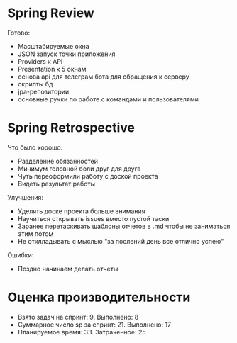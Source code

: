 # Spring Review
Готово:
- Масштабируемые окна
- JSON запуск точки приложения
- Providers к API
- Presentation к 5 окнам
- основа api для телеграм бота для обращения к серверу
- скрипты бд
- jpa-репозитории
- основные ручки по работе с командами и пользователями 

# Spring Retrospective
Что было хорошо:
- Разделение обязанностей
- Минимум головной боли друг для друга
- Чуть переоформили работу с доской проекта
- Видеть результат работы

Улучшения:
- Уделять доске проекта больше внимания
- Научиться открывать issues вместо пустой таски
- Заранее перетаскивать шаблоны отчетов в .md чтобы не заниматься этим потом
- Не отклладывать с мыслью "за послений день все отлично успею"

Ошибки:
- Поздно начинаем делать отчеты

# Оценка производительности
- Взято задач на спринт: 9. Выполнено: 8
- Суммарное число sp за спринт: 21. Выполнено: 17
- Планируемое время: 33. Затраченное: 25 
